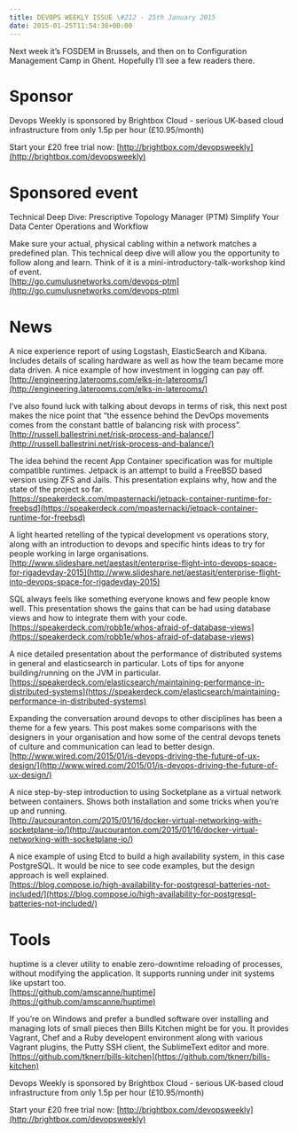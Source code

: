 ```yaml
---
title: DEVOPS WEEKLY ISSUE \#212 - 25th January 2015 
date: 2015-01-25T11:54:38+00:00
---
```


Next week it’s FOSDEM in Brussels, and then on to Configuration Management Camp in Ghent. Hopefully I’ll see a few readers there.


Sponsor
======

Devops Weekly is sponsored by Brightbox Cloud - serious UK-based cloud infrastructure from only 1.5p per hour (£10.95/month)

Start your £20 free trial now: [http://brightbox.com/devopsweekly](http://brightbox.com/devopsweekly)


Sponsored event
=============

Technical Deep Dive: Prescriptive Topology Manager (PTM)
Simplify Your Data Center Operations and Workflow

Make sure your actual, physical cabling within a network matches a predefined plan. This technical deep dive will allow you the opportunity to follow along and learn. Think of it is a mini-introductory-talk-workshop kind of event.
<br>[http://go.cumulusnetworks.com/devops-ptm](http://go.cumulusnetworks.com/devops-ptm)


News
====

A nice experience report of using Logstash, ElasticSearch and Kibana. Includes details of scaling hardware as well as how the team became more data driven. A nice example of how investment in logging can pay off.
<br>[http://engineering.laterooms.com/elks-in-laterooms/](http://engineering.laterooms.com/elks-in-laterooms/)


I’ve also found luck with talking about devops in terms of risk, this next post makes the nice point that “the essence behind the DevOps movements comes from the constant battle of balancing risk with process”.
<br>[http://russell.ballestrini.net/risk-process-and-balance/](http://russell.ballestrini.net/risk-process-and-balance/)


The idea behind the recent App Container specification was for multiple compatible runtimes. Jetpack is an attempt to build a FreeBSD based version using ZFS and Jails. This presentation explains why, how and the state of the project so far.
<br>[https://speakerdeck.com/mpasternacki/jetpack-container-runtime-for-freebsd](https://speakerdeck.com/mpasternacki/jetpack-container-runtime-for-freebsd)


A light hearted retelling of the typical development vs operations story, along with an introduction to devops and specific hints ideas to try for people working in large organisations.
<br>[http://www.slideshare.net/aestasit/enterprise-flight-into-devops-space-for-rigadevday-2015](http://www.slideshare.net/aestasit/enterprise-flight-into-devops-space-for-rigadevday-2015)


SQL always feels like something everyone knows and few people know well. This presentation shows the gains that can be had using database views and how to integrate them with your code.
<br>[https://speakerdeck.com/robb1e/whos-afraid-of-database-views](https://speakerdeck.com/robb1e/whos-afraid-of-database-views)


A nice detailed presentation about the performance of distributed systems in general and elasticsearch in particular. Lots of tips for anyone building/running on the JVM in particular.
<br>[https://speakerdeck.com/elasticsearch/maintaining-performance-in-distributed-systems](https://speakerdeck.com/elasticsearch/maintaining-performance-in-distributed-systems)


Expanding the conversation around devops to other disciplines has been a theme for a few years. This post makes some comparisons with the designers in your organisation and how some of the central devops tenets of culture and communication can lead to better design.
<br>[http://www.wired.com/2015/01/is-devops-driving-the-future-of-ux-design/](http://www.wired.com/2015/01/is-devops-driving-the-future-of-ux-design/)


A nice step-by-step introduction to using Socketplane as a virtual network between containers. Shows both installation and some tricks when you’re up and running.
<br>[http://aucouranton.com/2015/01/16/docker-virtual-networking-with-socketplane-io/](http://aucouranton.com/2015/01/16/docker-virtual-networking-with-socketplane-io/)


A nice example of using Etcd to build a high availability system, in this case PostgreSQL. It would be nice to see code examples, but the design approach is well explained.
<br>[https://blog.compose.io/high-availability-for-postgresql-batteries-not-included/](https://blog.compose.io/high-availability-for-postgresql-batteries-not-included/)


Tools
=====

huptime is a clever utility to enable zero-downtime reloading of processes, without modifying the application. It supports running under init systems like upstart too.
<br>[https://github.com/amscanne/huptime](https://github.com/amscanne/huptime)


If you’re on Windows and prefer a bundled software over installing and managing lots of small pieces then Bills Kitchen might be for you. It provides Vagrant, Chef and a Ruby developent environment along with various Vagrant plugins, the Putty SSH client, the SublimeText editor and more.
<br>[https://github.com/tknerr/bills-kitchen](https://github.com/tknerr/bills-kitchen)


Devops Weekly is sponsored by Brightbox Cloud - serious UK-based cloud infrastructure from only 1.5p per hour (£10.95/month)

Start your £20 free trial now: [http://brightbox.com/devopsweekly](http://brightbox.com/devopsweekly)



